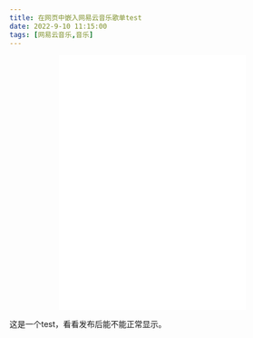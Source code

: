 ```yaml
---
title: 在网页中嵌入网易云音乐歌单test            
date: 2022-9-10 11:15:00               
tags: [网易云音乐,音乐]                                                                                     
--- 
```



<div align="middle"><iframe frameborder="no" border="0" marginwidth="0" marginheight="0" width=330 height=450 src="//music.163.com/outchain/player?type=0&id=156037862&auto=0&height=430"></iframe></div>


这是一个test，看看发布后能不能正常显示。    